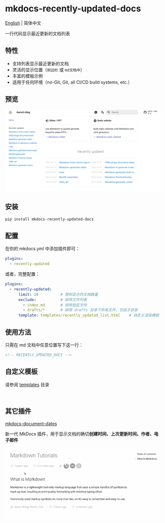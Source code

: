 # mkdocs-recently-updated-docs

[English](README.md) | 简体中文



一行代码显示最近更新的文档列表

## 特性

- 支持列表显示最近更新的文档
- 灵活的显示位置（`侧边栏` 或 `md文档中`）
- 丰富的模板示例
- 适用于任何环境（no-Git, Git, all CI/CD build systems, etc.）

## 预览

![recently-updated](recently-updated.png)

## 安装

```bash
pip install mkdocs-recently-updated-docs
```

## 配置

在你的 mkdocs.yml 中添加插件即可：

```yaml
plugins:
  - recently-updated
```

或者，完整配置：

```yaml
plugins:
  - recently-updated:
      limit: 10          # 限制显示的文档数量
      exclude:           # 排除文件列表
        - index.md       # 排除指定文件
        - drafts/*       # 排除 drafts 目录下所有文件，包括子目录
      template: templates/recently_updated_list.html    # 自定义渲染模板
```

## 使用方法

只需在 md 文档中任意位置写下这一行：

```markdown
<!-- RECENTLY_UPDATED_DOCS -->
```

## 自定义模板

请参阅 [templates](https://github.com/jaywhj/mkdocs-recently-updated-docs/tree/main/mkdocs_recently_updated_docs/templates) 目录

<br />

## 其它插件

[mkdocs-document-dates](https://github.com/jaywhj/mkdocs-document-dates)

新一代 MkDocs 插件，用于显示文档的确切**创建时间、上次更新时间、作者、电子邮件**

![render](render.gif)
